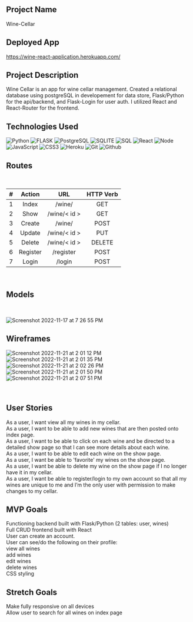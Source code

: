 ## Project Name
Wine-Cellar


## Deployed App

https://wine-react-application.herokuapp.com/

## Project Description
Wine Cellar is an app for wine cellar management. Created a relational database using postgreSQL in developement for data store, Flask/Python for the api/backend, and Flask-Login for user auth. I utilized React and React-Router for the frontend.


## Technologies Used 

![Python](https://img.shields.io/badge/-Python-05122A?style=flat&logo=python)
![FLASK](https://img.shields.io/badge/-FLASK-05122A?style=flat&logo=FLASK)
![PostgreSQL](https://img.shields.io/badge/-PostgreSQL-05122A?style=flat&logo=postgreSQL)
![SQLITE](https://img.shields.io/badge/-SQLITE-05122A?style=flat&logo=SQLITE)
![SQL](https://img.shields.io/badge/-SQL-05122A?style=flat&logo=sql)
![React](https://img.shields.io/badge/-React-05122A?style=flat&logo=react)
![Node](https://img.shields.io/badge/-Node.js-05122A?style=flat&logo=node.js)
![JavaScript](https://img.shields.io/badge/-JavaScript-05122A?style=flat&logo=javascript)
![CSS3](https://img.shields.io/badge/-CSS-05122A?style=flat&logo=css3)
![Heroku](https://img.shields.io/badge/-Heroku-05122A?style=flat&logo=heroku)
![Git](https://img.shields.io/badge/-Git-05122A?style=flat&logo=git)
![Github](https://img.shields.io/badge/-GitHub-05122A?style=flat&logo=github)



## Routes

<br>

|#|Action|URL|HTTP Verb|
|:---:|:---:|:---:|:---:|
|1| Index | /wine/ | GET |
|2| Show | /wine/< id > | GET |
|3| Create | /wine/ | POST |
|4| Update | /wine/< id > | PUT |
|5| Delete | /wine/< id > | DELETE |
|6| Register | /register | POST|
|7| Login | /login | POST |

<br>

## Models

<br>

![Screenshot 2022-11-17 at 7 26 55 PM](https://user-images.githubusercontent.com/106217931/202602761-63932557-00ec-46fd-9e0b-86f07fa41e87.png)

## Wireframes
![Screenshot 2022-11-21 at 2 01 12 PM](https://user-images.githubusercontent.com/106217931/203157788-75179955-474a-4322-97ae-9670b5ea4684.png)
![Screenshot 2022-11-21 at 2 01 35 PM](https://user-images.githubusercontent.com/106217931/203157898-ebd99635-c573-4ada-92b3-0aa76879a1dc.png)
![Screenshot 2022-11-21 at 2 02 26 PM](https://user-images.githubusercontent.com/106217931/203158017-260f672b-a427-4e7e-a846-c3401e36f9c1.png)
![Screenshot 2022-11-21 at 2 01 50 PM](https://user-images.githubusercontent.com/106217931/203158265-6026dd58-c193-4899-b1e1-1cf49c1ca2a4.png)
![Screenshot 2022-11-21 at 2 07 51 PM](https://user-images.githubusercontent.com/106217931/203158429-820ffc99-a3ef-4f1e-99c8-5e77fff8d32c.png)



<br>

## User Stories
As a user, I want view all my wines in my cellar.<br>
As a user, I want to be able to add new wines that are then posted onto index page.<br>
As a user, I want to be able to click on each wine and be directed to a detailed show page so that I can see more details about each wine.<br>
As a user, I want to be able to edit each wine on the show page.<br>
As a user, I want be able to 'favorite' my wines on the show page.<br>
As a user, I want be able to delete my wine on the show page if I no longer have it in my cellar.<br>
As a user, I want be able to register/login to my own account so that all my wines are unique to me and I’m the only user with permission to make changes to my cellar.<br>

## MVP Goals
Functioning backend built with Flask/Python (2 tables: user, wines)<br>
Full CRUD frontend built with React<br>
User can create an account.<br>
User can see/do the following on their profile:<br>
view all wines<br>
add wines<br>
edit wines<br>
delete wines<br>
CSS styling<br>

## Stretch Goals
Make fully responsive on all devices<br>
Allow user to search for all wines on index page<br>

